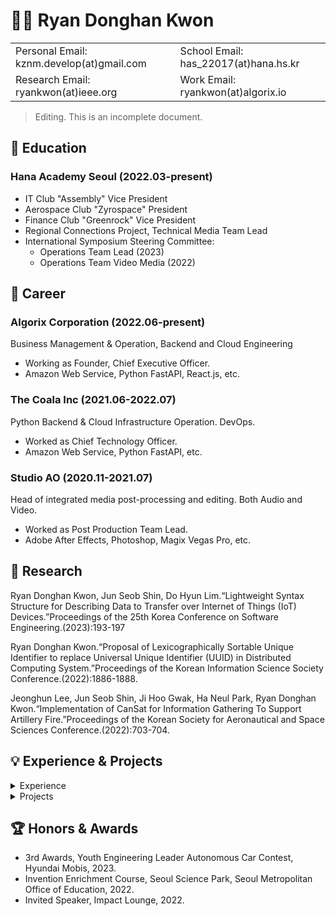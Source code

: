 # 🧑‍💻 Ryan Donghan Kwon

<table border="0">
  <tr>
    <td>Personal Email: kznm.develop(at)gmail.com</td>
    <td>School Email: has_22017(at)hana.hs.kr</td>
  </tr>
  <tr>
    <td>Research Email: ryankwon(at)ieee.org</td>
    <td>Work Email: ryankwon(at)algorix.io</td>
  </tr>
</table>

> Editing. This is an incomplete document.

## 🏫 Education

### Hana Academy Seoul (2022.03-present)
- IT Club "Assembly" Vice President
- Aerospace Club "Zyrospace" President
- Finance Club "Greenrock" Vice President
- Regional Connections Project, Technical Media Team Lead
- International Symposium Steering Committee:
  - Operations Team Lead (2023)
  - Operations Team Video Media (2022)

## 💼 Career

### Algorix Corporation (2022.06-present)
Business Management & Operation, Backend and Cloud Engineering
- Working as Founder, Chief Executive Officer.
- Amazon Web Service, Python FastAPI, React.js, etc.

### The Coala Inc (2021.06-2022.07)
Python Backend & Cloud Infrastructure Operation. DevOps.
- Worked as Chief Technology Officer.
- Amazon Web Service, Python FastAPI, etc.

### Studio AO (2020.11-2021.07)
Head of integrated media post-processing and editing. Both Audio and Video.
- Worked as Post Production Team Lead.
- Adobe After Effects, Photoshop, Magix Vegas Pro, etc.

## 📑 Research

  Ryan Donghan Kwon, Jun Seob Shin, Do Hyun Lim.“Lightweight Syntax Structure for Describing Data to Transfer over Internet of Things (IoT) Devices.”Proceedings of the 25th Korea Conference on Software Engineering.(2023):193-197

  Ryan Donghan Kwon.“Proposal of Lexicographically Sortable Unique Identifier to replace Universal Unique Identifier (UUID) in Distributed Computing System.”Proceedings of the Korean Information Science Society Conference.(2022):1886-1888.

  Jeonghun Lee, Jun Seob Shin, Ji Hoo Gwak, Ha Neul Park, Ryan Donghan Kwon.“Implementation of CanSat for Information Gathering To Support Artillery Fire.”Proceedings of the Korean Society for Aeronautical and Space Sciences Conference.(2022):703-704.

## 💡 Experience & Projects

<details>
<summary>Experience</summary>

  ### Markdown
</details>

<details>
<summary>Projects</summary>
  
  ### Realtime Han-river Water Temprature Twitter Bot 🌡
  ### 소소한 주니어 콘퍼런스 (연사참여)
  ### AWS Industry Week 2022
  ### (...)
</details>

## 🏆 Honors & Awards
- 3rd Awards, Youth Engineering Leader Autonomous Car Contest, Hyundai Mobis, 2023.
- Invention Enrichment Course, Seoul Science Park, Seoul Metropolitan Office of Education, 2022.
- Invited Speaker, Impact Lounge, 2022.
